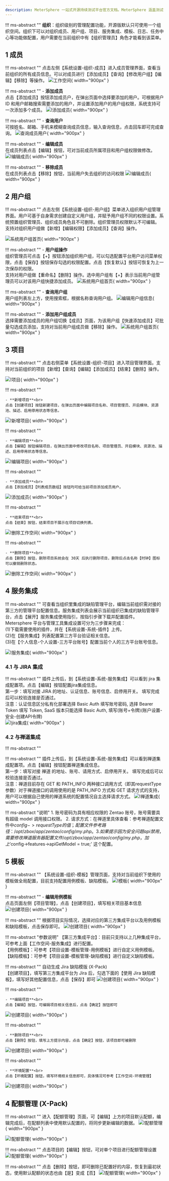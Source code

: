 ```yaml
---
description: MeterSphere 一站式开源持续测试平台官方文档。MeterSphere 涵盖测试管理、接口测试、UI 测试和性能测试等功能，全面兼容 JMeter、Selenium 等主流开源标准，有效助力开发和测试团队充分利用云弹性进行高度可 扩展的自动化测试，加速高质量的软件交付。
---
```


!!! ms-abstract ""
     **组织**：组织级别的管理配置功能，开源版默认只可使用一个组织空间。组织下可以对组织成员、用户组、项目、服务集成、模板、日志、任务中心等功能做配置，用户需要在当前组织中有【组织管理员】角色才能看到该菜单。

## 1 成员
!!! ms-abstract ""
    点击左侧【系统设置-组织-成员】进入成员管理界面，查看当前组织的所有成员信息。可以对成员进行【添加成员】【查询】【修改用户组】【编辑】【移除】等操作。
![工作空间](../../img/system_management/组织成员.png){ width="900px" }


!!! ms-abstract ""
    - **添加成员**<br>
    点击【添加成员】按钮添加成员户，在弹出页面中选择要添加的用户。可根据用户 ID 和用户邮箱搜索需要添加的用户，并设置添加用户的用户组权限，系统支持可一次添加多个成员。
![!添加成员](../../img/system_management/组织添加成员.png){ width="900px" }

!!! ms-abstract ""
    -  **查询用户**<br>
    可按姓名、邮箱、手机来模糊查询成员信息，输入查询信息，点击回车即可完成查询。
![查询成员用户](../../img/system_management/组织成员.png){ width="900px" }

!!! ms-abstract ""
    - **编辑成员**<br>
    在成员列表点击【编辑】按钮，可对当前成员所属项目和用户组权限做修改。
![!编辑成员](../../img/system_management/组织更新成员.png){ width="900px" }

!!! ms-abstract ""
    - **移除成员**<br>
    在成员列表点击【移除】按钮，当前用户失去组织的访问权限
![!编辑成员](../../img/system_management/组织移出成员.png){ width="900px" }



## 2 用户组
!!! ms-abstract ""
    点击左侧【系统设置-组织-用户组】菜单进入组织用户组管理界面。用户可基于自身需求创建自定义用户组，并赋予用户组不同的权限设置。系统预置组织管理员、组织成员角色且不可删除。组织管理员权限默认不可编辑。</br>
    支持对组织用户组做【新增】【编辑权限】【添加成员】【查询】操作。
 
![系统用户组首页](../../img/system_management/组织用户组.png){ width="900px" }

!!! ms-abstract ""
    - **用户组操作**<br>
    组织管理员可点击【+】按钮添加组织用户组，可以勾选配置平台用户访问菜单权限，点击【保存】按钮保存勾选的权限配置。点击【恢复默认】按钮可恢复为上一次保存的权限。<br>
    支持对用户组做【重命名】【删除】操作。选中用户组有【+】表示当前用户组管理员可以对该用户组快捷添加成员。
![系统用户组首页](../../img/system_management/添加组织用户组.png){ width="900px" }

!!! ms-abstract ""
    - **查询用户组**<br>
    用户组列表左上方，使用搜索框，根据名称查询用户组。
![编辑用户组信息](../../img/system_management/组织用户组查询.png){ width="900px" }

!!! ms-abstract ""
    - **添加用户组成员**<br>
    选择需要添加成员的用户组切换【成员】页面，为该用户组【快速添加成员】可批量勾选成员添加，支持对当前用户组成员做【移除】操作。
![系统用户组首页](../../img/system_management/添加组织用户组成员.png){ width="900px" }

## 3 项目

!!! ms-abstract ""
    点击右侧菜单【系统设置-组织-项目】进入项目管理界面。支持对当前组织的项目【新增】【查询】【编辑】【添加成员】【结束】【删除】操作。
    
![!项目](../../img/system_management/组织的项目.png){ width="900px" }

!!! ms-abstract ""

    - **新增项目**<br>
    点击【创建项目】按钮新建项目，在弹出页面中编辑项目名称、项目管理员、开启模块、资源池、描述、启用停用状态等信息。
![!新增项目](../../img/system_management/组织项目添加.png){ width="900px" }


!!! ms-abstract ""

    - **编辑项目**<br>
    点击【编辑】按钮编辑项目，在弹出页面中修改项目名称、项目管理员、开启模块、资源池、描述、启用停用状态等信息。
![!编辑项目](../../img/system_management/更新组织项目.png){ width="900px" }


!!! ms-abstract ""

    - **添加成员**<br>
    点击【添加成员】【列表成员数组】按钮均可给当前项目添加成员用户。
![!添加成员](../../img/system_management/组织项目添加成员.png){ width="900px" }

!!! ms-abstract ""

    - **结束项目**<br>
    点击【结束】按钮，结束项目不展示在项目切换列表。
![!删除工作空间](../../img/system_management/组织项目结束.png){ width="900px" }

!!! ms-abstract ""

    - **删除项目**<br>
    点击【删除】按钮，删除项目系统会在 30天 后执行删除项目，删除后点击名称【时钟】图标可以撤销删除状态。
![!删除工作空间](../../img/system_management/组织项目删除.png){ width="900px" }

## 4 服务集成
!!! ms-abstract ""
    可查看当组织里集成的缺陷管理平台，编辑当前组织需对接的第三方的管理平台配置信息。服务集成列表会展示当前组织已集成的缺陷管理平台，点击【展开】服务集成使用指引，按指引步骤下载并配置插件。<br/>
    Metersphere 平台与管理工具集成设置可分为三步骤来完成：<br>
    (1)下载需要使用的插件，并在【系统设置-系统-插件】上传。<br>
    (2)在【服务集成】列表配置第三方平台验证相关信息。<br>
    (3)在【个人信息-个人设置-三方平台账号】配置当前个人的三方平台账号信息。

![!服务集成](../../img/system_management/组织服务集成.png){ width="900px" }

<!-- 
### 4.1 与 TAPD 集成
!!! ms-abstract ""
    第一步：服务集成配置。

![!TAPD-配置](../../img/system_management/jira服务集成.png){ width="900px" }

!!! ms-abstract "参数说明"
    【API 账号和口令】是 Tapd Basic Auth 账号信息在【公司管理-安全与集成-开放平台】中查询。

!!! ms-abstract ""
    第二步：关联项目配置。<br>
    配置完服务集成后，还需要配置项目中引用 TAPD 项目的设置，即关联项目。点击页面右下角的【马上关联项目】进行设置。
![!TAPD-马上关联项目](../../img/system_management/TAPD-马上关联项目.png){ width="900px" }

!!! ms-abstract ""
    跳转到项目管理页面，点击项目列表中的【编辑】按钮，编辑项目里【TAPD 项目 ID】，以及缺陷模板等相关信息。
![!TAPD-编辑信息](../../img/system_management/TAPD-编辑信息.png){ width="900px" }

!!! ms-abstract ""
    同时，还需要配置项目中的 TAPD 缺陷模板设置，【缺陷模板】需要选择【TAPD-默认模板】。
![!TAPD-默认模板](../../img/system_management/TAPD-默认模板.png){ width="900px" }

!!! ms-abstract ""
    第三步：添加个人平台账号。<br>
    点击服务集成页面右下角的【马上添加】进行设置。
![!TAPD-马上添加](../../img/system_management/TAPD-马上添加.png){ width="900px" }

!!! ms-abstract ""
    该信息为通过 TAPD 提交缺陷的用户认证信息，若未填写，则使用组织中配置的默认信息。<br>
    选择【第三方平台账号】设置【Tapd】信息，如果不设置个人平台账号，则所有使用 MeterSphere 提交缺陷的用户，此缺陷推送到配置的服务平台上账号都是服务配置中设定的账号信息。
![!TAPD-第三方平台账号](../../img/system_management/TAPD-第三方平台账号.png){ width="900px" }

!!! ms-abstract ""
    参数说明：【TAPD 昵称】是 TAPD 个人设置里查看。
![!TAPD-昵称](../../img/system_management/TAPD-昵称.png){ width="900px" }

!!! ms-abstract ""
    以上配置完成后，在 Metersphere 系统中测试用例里，就可以关联 TAPD 的相关需求。
![!TAPD-关联需求](../../img/system_management/关联需求.png){ width="900px" }

!!! ms-abstract ""
    在缺陷管理提交缺陷后，平台类型显示为 TAPD 的数据，点击【同步缺陷】按钮，会将数据同步到 TAPD 系统中。
![!TAPD-同步需求](../../img/system_management/同步缺陷_TAPD.png){ width="900px" }

!!! ms-abstract ""
    在 TAPD 缺陷中可以查询到同步过来的缺陷数据。
![!TAPD-查询需求](../../img/system_management/TAPD-查询需求.png){ width="900px" } -->

### 4.1 与 JIRA 集成 
!!! ms-abstract ""
    插件上传后，到【系统设置-系统-服务集成】可以看到 jira 集成配置项。点击【编辑】按钮配置jira集成信息。</br>
    第一步：填写对接 JIRA 的地址、认证信息、账号信息、启停用开关。 填写完成后可以校验连接是否通过。</br>
    注意：认证信息区分私有化部署选择 Basic Auth 填写账号密码, 选择 Bearer Token 填写 Token, SaaS 版本只能选择 Basic Auth, 填写(账号+令牌)(账户设置-安全-创建API令牌)</br>
![!jira集成](../../img/system_management/jira服务集成.png){ width="900px" }

<!-- 
!!! ms-abstract ""
    第二步： 关联项目配置<br>
    配置完服务集成后，还需要配置项目中引用 JIRA 项目的设置，即关联项目。点击页面右下角的【马上关联项目】进行设置。
![!jira关联](../../img/system_management/jira关联.png){ width="900px" }

!!! ms-abstract ""
    跳转到项目管理页面，点击项目列表中的【编辑】按钮，设置项目里项目相关配置。 
![!jira关联项目](../../img/system_management/jira关联项目.png){ width="900px" }

!!! ms-abstract "参数说明"
    【集成第三方平台】：选择【JIRA】。<br>
    【缺陷模板】：选择【JIRA-默认模板】<br>
    【使用 Jira 缺陷模板】：选中，则表示系统会自动同步 JIRA 系统中的缺陷模板；不选择，则需要进入第四步，手动配置 MS 缺陷模板和 Jira 系统中的缺陷模板的字段对应关系。<br>
    【JIRA 项目 Key】：项目的关键字的需要在 JIRA 平台上进行查询，如下。

![!jira项目](../../img/system_management/jira项目.png){ width="900px" }

!!! ms-abstract ""
    第三步：添加个人平台账号。<br>
    点击服务集成页面右下角的【马上添加】进行设置。
![!jira关联第三方帐号](../../img/system_management/jira关联第三方帐号.png){ width="900px" }

!!! ms-abstract ""
    该信息为通过 Jira 提交缺陷的用户认证信息，若未填写，则使用组织中配置的默认信息.点击【第三方平台账号】设置【Jira 信息】，如果不设置个人平台账号，则所有使用 MeterSphere 提交缺陷的用户，此缺陷推送到配置的服务平台上账号都是服务配置中设定的账号信息。
![!设置第三方信息](../../img/system_management/设置第三方信息.png){ width="900px" }

!!! ms-abstract ""
    以上配置完成后，在 Metersphere 系统中测试用例里，就可以关联JIRA 的相关需求，或同步相关缺陷。  
![!关联需求](../../img/system_management/关联需求.png){ width="900px" }

![!同步缺陷](../../img/system_management/同步缺陷_Jira.png){ width="900px" }  -->

### 4.2 与禅道集成
!!! ms-abstract ""

!!! ms-abstract ""
    插件上传后，到【系统设置-系统-服务集成】可以看到禅道集成配置项。点击【编辑】按钮配置禅道集成信息。</br>
    第一步：填写对接 禅道 的地址、账号、请用方式、启停用开关。 填写完成后可以校验连接是否通过。</br>
    注意：禅道目前存在 GET 和 PATH_INFO 两种接口调用方式（即其requestType 参数）对于禅道接口的调用使用的是 PATH_INFO 方式和 GET 请求方式的支持，用户可以根据自己使用的禅道系统的配置情况自主选择请求方式。
![!禅道集成](../../img/system_management/禅道服务集成.png){ width="900px" }


!!! ms-abstract "说明"
	1. 账号密码为具有相应权限的 Zentao 账号，账号需要具有超级 model 调用接口权限。
    2. 请求方式：在禅道里具体查看：参考禅道配置文件中$config->requestType 的值；配置文件参考路径：/opt/zbox/app/zentao/config/my.php 。
	3. 如果提示因为安全问题 api 禁用，需要修改禅道服务器配置文件/opt/zbox/app/zentao/config/my.php，加上 '$config->features->apiGetModel = true;' 这个配置。

<!--
!!! ms-abstract ""
    第二步： 关联项目配置<br>
    配置完服务集成后，还需要配置项目中引用禅道项目的设置，即关联项目。点击页面右下角的【马上关联项目】进行设置。
![!禅道-马上关联项目](../../img/system_management/禅道-马上关联项目.png){ width="900px" }

!!! ms-abstract ""
    跳转到【项目管理】，点击【编辑】，编辑项目里【禅道项目ID】，以及缺陷模板等相关信息。
![!禅道-禅道项目ID](../../img/system_management/禅道-禅道项目ID.png){ width="900px" }

!!! ms-abstract "参数说明"
    【Zentao（禅道）项目 ID】：如果 禅道 bug 是附属在项目上，则关联的Zentao ID 为项目 ID；如果 禅道 Bug 是附属在产品上，则关联的 ZentaoID 为产品 ID。

!!! ms-abstract ""
    第三步：添加个人平台账号<br>
    点击服务集成页面右下角的【马上添加】进行设置。
![!禅道-马上添加](../../img/system_management/禅道-马上添加.png){ width="900px" }

!!! ms-abstract ""
    该信息为通过禅道提交缺陷的用户名、密码，若未填写，则使用组织中配置的默认信息。<br>
    选择【第三方平台账号】设置【禅道信息】，如果不设置个人平台账号，则所有使用 MeterSphere 提交缺陷的用户，此缺陷推送到配置的服务平台上账号都是服务配置中设定的账号信息。
![!禅道-第三方平台账号](../../img/system_management/禅道-第三方平台账号.png){ width="900px" }

!!! ms-abstract ""
    以上配置完成后，在 Metersphere 系统中测试用例里，就可以关联禅道的相关需求。
![!禅道-相关需求](../../img/system_management/关联需求.png){ width="900px" }

!!! ms-abstract ""
    在缺陷管理提交缺陷后，数据会同步到禅道系统中。
![!禅道-同步需求](../../img/system_management/同步缺陷_禅道.png){ width="900px" }  

### 2.4 与Azure Devops集成
!!! ms-abstract ""
    第一步：服务集成配置。<br>
    填写【Basic Auth 账号信息】后，点击【测试连接】即可 
![!禅道-马上关联项目](../../img/system_management/Azure配置项目.png){ width="900px" }

!!! ms-abstract ""
    第二步： 关联项目配置
    配置完服务集成后，还需要配置项目中引用禅道项目的设置，即关联项目。点击页面右下角的【马上关联项目】进行设置。 <br>
![!禅道-马上关联项目](../../img/system_management/Azure-马上关联项目.png){ width="900px" }

!!! ms-abstract ""
    跳转到【项目管理】，点击【编辑】，编辑项目里【集成第三方平台】、【AzureDevops项目ID】、【AzureDevops过滤ID】，以及缺陷模板等相关信息。 <br>
![!禅道-禅道项目ID](../../img/system_management/Azure-Azure项目ID.png){ width="900px" }

!!! ms-abstract ""
    第三步：添加个人平台账号<br>
    点击服务集成页面右下角的【马上添加】进行设置。
![!禅道-马上添加](../../img/system_management/Azure-马上添加.png){ width="900px" }

!!! ms-abstract ""
    选择【第三方平台账号】设置【AzureDevops 信息】，如果不设置个人平台账号，则使用 MeterSphere 提交缺陷的用户，此缺陷推送到配置的服务平台上账号都是服务配置中设定的账号信息。 <br>
![!禅道-第三方平台账号](../../img/system_management/Azure-第三方平台账号.png){ width="900px" }

!!! ms-abstract ""
    以上配置完成后，在 Metersphere 系统中测试用例里，就可以关联 AzureDevops 的相关需求。 <br>
![!禅道-相关需求](../../img/system_management/Azure-关联需求.png){ width="900px" }

!!! ms-abstract ""
    在缺陷管理提交缺陷后，点击【同步按钮】，数据会同步到 AzureDevops 系统中。 <br>
![!禅道-同步需求](../../img/system_management/同步缺陷_Azure.png){ width="900px" }  -->

## 5 模板
!!! ms-abstract ""
    【系统设置-组织-模板】管理页面，支持对当前组织下使用的模板做全局配置，目前支持配置用例模板、缺陷模板。
![!模板](../../img/system_management/项目管理创建环境.png){ width="900px" }


!!! ms-abstract ""
    - **编辑用例模板**<br>
    点击页面左侧【项目管理】，点击【创建项目】，填写相关项目基本信息
![!创建项目](../../img/system_management/项目管理创建环境.png){ width="900px" }

!!! ms-abstract ""
    根据项目实际情况，选择对应的第三方集成平台以及用例模板和缺陷模板，点击保存即可。
![!创建项目](../../img/system_management/项目管理填写项目内容.png){ width="900px" }

!!! ms-abstract "参数说明"
    【第三方集成平台】：目前只支持以上几种集成平台，可参考上面【工作空间-服务集成】进行配置。<br>
    【用例模板】：可参考【项目设置-模板管理-用例模板】进行自定义用例模板。<br>
    【缺陷模板】：可参考【项目设置-模板管理-缺陷模板】进行自定义缺陷模板。

!!! ms-abstract ""
    自动生成 Jira 缺陷模版 (X-Pack) <br>
    【创建项目】，填写第三方集成平台为 Jira 后，勾选下面的【使用 Jira 缺陷模板】，填写好其他配置信息，点击【保存】即可
![!创建项目](../../img/system_management/创建项目JIRA平台.png){ width="900px" }

!!! ms-abstract ""
    
    - **编辑项目**<br>
    点击【编辑】按钮，可编辑项目相关信息后，点击【确定】按钮即可
![!创建项目](../../img/system_management/项目管理编辑.png){ width="900px" }


!!! ms-abstract ""
    
    - **删除项目**<br>
    点击【删除】按钮，填写上方提示内容，点击【确定】按钮，该项目即可被删除
![!创建项目](../../img/system_management/项目管理删除.png){ width="900px" }


!!! ms-abstract ""

    - **环境配置**<br>
    点击【环境配置】按钮，填写环境相关信息即可，具体情况可参考【工作空间-环境管理】
![!创建项目](../../img/system_management/项目管理环境.png){ width="900px" }

## 4 配额管理 (X-Pack)
!!! ms-abstract ""
    进入【配额管理】页面，可【编辑】上方的项目默认配额，编辑完成后，在配额列表中使用默认配置的，将同步更新编辑的数据。
![!配额管理](../../img/system_management/配额管理编辑.png){ width="900px" }

![!配额管理](../../img/system_management/配额管理默认配额.png){ width="900px" }

!!! ms-abstract ""
    点击项目的【编辑】按钮，可对单个项目进行配额管理设置
![!配额管理](../../img/system_management/单个项目配额管理.png){ width="900px" }

!!! ms-abstract ""
    点击【删除】按钮，即可删除已配置好的内容，恢复到最初状态，使用默认配额的状态也由【是】变成【否】
![!配额管理](../../img/system_management/配额管理删除.png){ width="900px" } 





